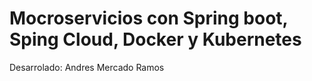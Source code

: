 # Mocroservicios con Spring boot, Sping Cloud, Docker y Kubernetes


<p>Desarrolado: Andres Mercado Ramos</p>
